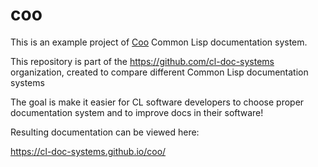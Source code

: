 # coo

This is an example project of [Coo](https://github.com/fisxoj/coo) Common Lisp documentation system.

This repository is part of the https://github.com/cl-doc-systems organization, created to compare different Common Lisp documentation systems

The goal is make it easier for CL software developers to choose proper documentation system and to improve docs in their software!

Resulting documentation can be viewed here:

https://cl-doc-systems.github.io/coo/
